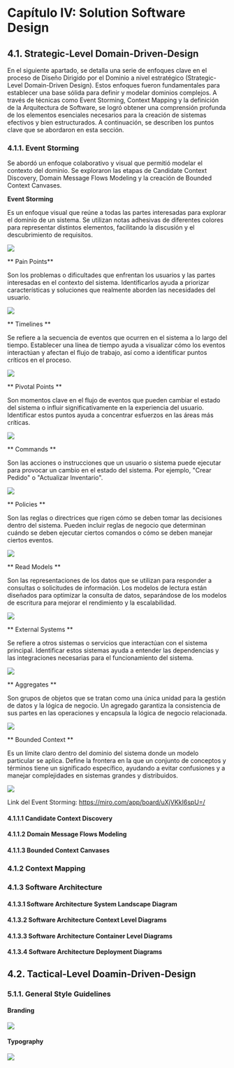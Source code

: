# Capítulo IV: Solution Software Design

## 4.1. Strategic-Level Domain-Driven-Design

En el siguiente apartado, se detalla una serie de enfoques clave en el proceso de Diseño Dirigido por el Dominio a nivel estratégico (Strategic-Level Domain-Driven Design). Estos enfoques fueron fundamentales para establecer una base sólida para definir y modelar dominios complejos. A través de técnicas como Event Storming, Context Mapping y la definición de la Arquitectura de Software, se logró obtener una comprensión profunda de los elementos esenciales necesarios para la creación de sistemas efectivos y bien estructurados. A continuación, se describen los puntos clave que se abordaron en esta sección.

### 4.1.1. Event Storming

Se abordó un enfoque colaborativo y visual que permitió modelar el contexto del dominio. Se exploraron las etapas de Candidate Context Discovery, Domain Message Flows Modeling y la creación de Bounded Context Canvases.

**Event Storming**

Es un enfoque visual que reúne a todas las partes interesadas para explorar el dominio de un sistema. Se utilizan notas adhesivas de diferentes colores para representar distintos elementos, facilitando la discusión y el descubrimiento de requisitos.

<img src="./Resources/images/EventStorming.png" >

** Pain Points**

Son los problemas o dificultades que enfrentan los usuarios y las partes interesadas en el contexto del sistema. Identificarlos ayuda a priorizar características y soluciones que realmente aborden las necesidades del usuario.

<img src="./Resources/images/PainPoints.png" >

** Timelines **

Se refiere a la secuencia de eventos que ocurren en el sistema a lo largo del tiempo. Establecer una línea de tiempo ayuda a visualizar cómo los eventos interactúan y afectan el flujo de trabajo, así como a identificar puntos críticos en el proceso.

<img src="./Resources/images/TimeLines.png" >

** Pivotal Points **

Son momentos clave en el flujo de eventos que pueden cambiar el estado del sistema o influir significativamente en la experiencia del usuario. Identificar estos puntos ayuda a concentrar esfuerzos en las áreas más críticas.

<img src="./Resources/images/PivotalPoints.png" >

** Commands **

Son las acciones o instrucciones que un usuario o sistema puede ejecutar para provocar un cambio en el estado del sistema. Por ejemplo, "Crear Pedido" o "Actualizar Inventario".

<img src="./Resources/images/Commands.png" >

** Policies **

Son las reglas o directrices que rigen cómo se deben tomar las decisiones dentro del sistema. Pueden incluir reglas de negocio que determinan cuándo se deben ejecutar ciertos comandos o cómo se deben manejar ciertos eventos.

<img src="./Resources/images/Policies.png" >

** Read Models **

Son las representaciones de los datos que se utilizan para responder a consultas o solicitudes de información. Los modelos de lectura están diseñados para optimizar la consulta de datos, separándose de los modelos de escritura para mejorar el rendimiento y la escalabilidad.

<img src="./Resources/images/ReadModels.png" >

** External Systems **

Se refiere a otros sistemas o servicios que interactúan con el sistema principal. Identificar estos sistemas ayuda a entender las dependencias y las integraciones necesarias para el funcionamiento del sistema.

<img src="./Resources/images/ExternalSystems.png" >

** Aggregates **

Son grupos de objetos que se tratan como una única unidad para la gestión de datos y la lógica de negocio. Un agregado garantiza la consistencia de sus partes en las operaciones y encapsula la lógica de negocio relacionada.

<img src="./Resources/images/Aggregates.png" >

** Bounded Context **

Es un límite claro dentro del dominio del sistema donde un modelo particular se aplica. Define la frontera en la que un conjunto de conceptos y términos tiene un significado específico, ayudando a evitar confusiones y a manejar complejidades en sistemas grandes y distribuidos.

<img src="./Resources/images/BoundedContext.png" >

Link del Event Storming: https://miro.com/app/board/uXjVKkI6spU=/

#### 4.1.1.1 Candidate Context Discovery

#### 4.1.1.2 Domain Message Flows Modeling

#### 4.1.1.3 Bounded Context Canvases

### 4.1.2	Context Mapping

### 4.1.3	Software Architecture

#### 4.1.3.1	Software Architecture System Landscape Diagram

#### 4.1.3.2	Software Architecture Context Level Diagrams

#### 4.1.3.3	Software Architecture Container Level Diagrams

#### 4.1.3.4	Software Architecture Deployment Diagrams

## 4.2. Tactical-Level Doamin-Driven-Design

###

### 5.1.1. General Style Guidelines
#### Branding
<img src="./Resources/images/branding.png">

#### Typography
<img src="./Resources/images/typography.png">

